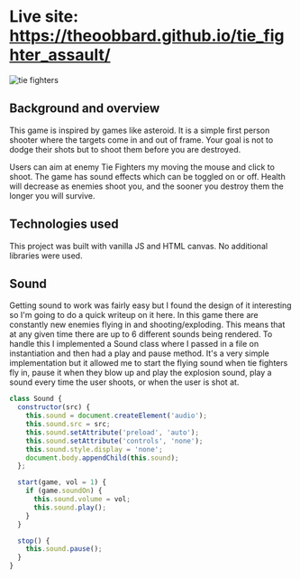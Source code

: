 # Live site: https://theoobbard.github.io/tie_fighter_assault/

![tie fighters](tie_fighter_giphy.gif)

## Background and overview 

This game is inspired by games like asteroid. It is a simple first person shooter where the targets come in and out of frame. Your goal is not to dodge their shots but to shoot them before you are destroyed.

Users can aim at enemy Tie Fighters my moving the mouse and click to shoot. The game has sound effects which can be toggled on or off. Health will decrease as enemies shoot you, and the sooner you destroy them the longer you will survive.

## Technologies used

This project was built with vanilla JS and HTML canvas. No additional libraries were used.

## Sound

Getting sound to work was fairly easy but I found the design of it interesting so I'm going to do a quick writeup on it here. In this game there are constantly new enemies flying in and shooting/exploding. This means that at any given time there are up to 6 different sounds being rendered. To handle this I implemented a Sound class where I passed in a file on instantiation and then had a play and pause method. It's a very simple implementation but it allowed me to start the flying sound when tie fighters fly in, pause it when they blow up and play the explosion sound, play a sound every time the user shoots, or when the user is shot at. 

```js
class Sound {
  constructor(src) {
    this.sound = document.createElement('audio');
    this.sound.src = src;
    this.sound.setAttribute('preload', 'auto');
    this.sound.setAttribute('controls', 'none');
    this.sound.style.display = 'none';
    document.body.appendChild(this.sound);
  };

  start(game, vol = 1) {    
    if (game.soundOn) {
      this.sound.volume = vol;
      this.sound.play();
    }
  }

  stop() {
    this.sound.pause();
  }
}
```
